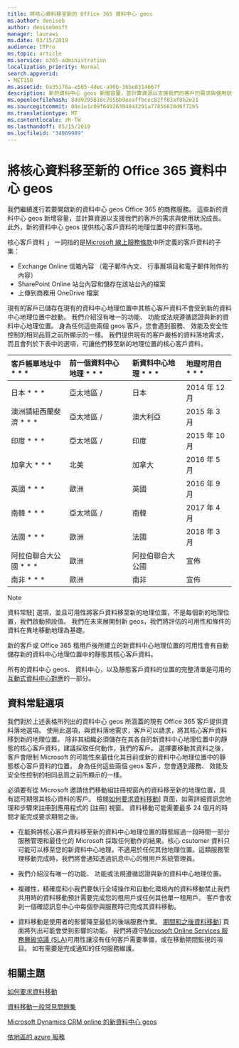 ```yaml
---
title: 將核心資料移至新的 Office 365 資料中心 geos
ms.author: deniseb
author: denisebmsft
manager: laurawi
ms.date: 03/15/2019
audience: ITPro
ms.topic: article
ms.service: o365-administration
localization_priority: Normal
search.appverid:
- MET150
ms.assetid: 0a35176a-e585-4dec-a90b-36be8314667f
description: 新的資料中心 geos 新增容量，並計算資源以支援我們的客戶的需求與使用狀況成長。 此外，新的資料中心 geos 提供核心客戶資料的地理位置中的資料落地。 核心客戶資料 」 一詞指的是 Microsoft 線上服務條款中所定義的客戶資料的子集： Exchange Online 信箱內容 （電子郵件內文、 行事曆項目和電子郵件附件的內容） 和 SharePoint Online 站台內容和檔案儲存在該站台內，而且檔案上傳至商務用 OneDrive。
ms.openlocfilehash: 8dd9295618c765bb9eeaffbcec82ff83af8b2e21
ms.sourcegitcommit: 08e1e1c09f64926394043291a77856620d6f72b5
ms.translationtype: MT
ms.contentlocale: zh-TW
ms.lasthandoff: 05/15/2019
ms.locfileid: "34069989"
---
```

# <a name="moving-core-data-to-new-office-365-datacenter-geos"></a>將核心資料移至新的 Office 365 資料中心 geos

我們繼續進行若要開啟新的資料中心 geos Office 365 的商務服務。 這些新的資料中心 geos 新增容量，並計算資源以支援我們的客戶的需求與使用狀況成長。 此外，新的資料中心 geos 提供核心客戶資料的地理位置中的資料落地。 

核心客戶資料 」 一詞指的是[Microsoft 線上服務條款](https://go.microsoft.com/fwlink/p/?LinkID=249048)中所定義的客戶資料的子集： 
- Exchange Online 信箱內容 （電子郵件內文、 行事曆項目和電子郵件附件的內容）
- SharePoint Online 站台內容和儲存在該站台內的檔案
- 上傳到商務用 OneDrive 檔案 
  
現有的客戶已儲存在現有的資料中心地理位置中其核心客戶資料不會受到新的資料中心地理位置中啟動。 我們介紹沒有唯一的功能、 功能或法規遵循認證與新的資料中心地理位置。 身為任何這些兩個 geos 客戶，您會遇到服務、 效能及安全性控制的相同品質之前所顯示的一樣。 我們提供現有的客戶嚴格的資料落地需求，而且會列於下表中的選項，可讓他們移至新的地理位置的核心客戶資料。
  
|客戶帳單地址中 * * *|前一個資料中心地理 * * *|新資料中心地理 * * *|地理可用自 * * *|
|:-----|:-----|:-----|:-----|
|日本 * * *| 亞太地區 / | 日本 | 2014 年 12 月 |
|澳洲請紐西蘭斐濟 * * *| 亞太地區 / | 澳大利亞 | 2015 年 3 月 |
|印度 * * *| 亞太地區 / | 印度 | 2015 年 10 月 |
|加拿大 * * *| 北美 | 加拿大 | 2016 年 5 月 |
|英國 * * *| 歐洲 | 英國 | 2016 年 9 月 |
|南韓 * * *| 亞太地區 / | 南韓 | 2017 年 4 月 |
|法國 * * *| 歐洲 | 法國 | 2018 年 3 月 |
|阿拉伯聯合大公國 * * *| 歐洲 | 阿拉伯聯合大公國 | 宣佈 |
|南非 * * *| 歐洲 | 南非 | 宣佈 |
   
> [!NOTE]
> 資料常駐] 選項，並且可用性將客戶資料移至新的地理位置，不是每個新的地理位置，我們啟動預設值。 我們在未來展開到新 geos，我們將評估的可用性和條件的資料在異地移動地理為基礎。 
  
新的客戶或 Office 365 租用戶後所建立的新資料中心地理位置的可用性會有自動儲存新的資料中心地理位置中的靜態其核心客戶資料。
  
所有的資料中心 geos、 資料中心，以及靜態客戶資料的位置的完整清單是可用的[互動式資料中心對應](https://office.com/datamaps)的一部分。 
  
## <a name="data-residency-option"></a>資料常駐選項

我們對於上述表格所列出的資料中心 geos 所涵蓋的現有 Office 365 客戶提供資料落地選項。 使用此選項，與資料落地需求，客戶可以請求，將其核心客戶資料移到新的地理位置。 除非其組織必須儲存在其各自的新資料中心地理位置中的靜態的核心客戶資料，建議採取任何動作，我們的客戶。 選擇要移動其資料之後，客戶會限制 Microsoft 的可能性來最佳化其目前或新的資料中心地理位置中的靜態核心客戶資料的位置。 身為任何這些兩個 geos 客戶，您會遇到服務、 效能及安全性控制的相同品質之前所顯示的一樣。
  
必須要有從 Microsoft 邀請他們移動組註冊視窗內的資料移至新的地理位置，具有認可期限其核心資料的客戶。  檢閱[如何要求資料移動](request-your-data-move.md)] 頁面，如需詳細資訊您地理和步驟來註冊到應用程式的 [註冊] 視窗。  資料移動可能需要最多 24 個月的時間才能完成要求期間之後。

- 在能夠將核心客戶資料移至新的資料中心地理位置的靜態經過一段時間一部分服務管理和最佳化的 Microsoft 採取任何動作的結果。核心 csutomer 資料只可能可以移至您的新資料中心地理，不適用於任何其他地理位置。這類服務管理移動完成時，我們將會通知透過訊息中心的租用戶系統管理員。
   
- 我們介紹沒有唯一的功能、 功能或法規遵循認證與新的資料中心地理位置。
    
- 複雜性，精確度和小我們要執行全域操作和自動化環境內的資料移動禁止我們共用時的資料移動預計需要完成您的租用戶或任何其他單一租用戶。 客戶會收到一個確認訊息中心中每個參與服務時已完成其資料移動。 
    
- 資料移動是使用者的影響降至最低的後端服務作業。 [期間和之後資料移動](during-and-after-your-data-move.md)] 頁面將列出可能會受到影響的功能。 我們將遵守[Microsoft Online Services 服務層級協議 (SLA)](https://go.microsoft.com/fwlink/p/?LinkId=523897)可用性讓沒有任何客戶需要準備，或在移動期間監視的項目。 如有需要是完成通知的任何服務維護。 
    
## <a name="related-topics"></a>相關主題 
 
[如何要求資料移動](request-your-data-move.md)
    
[資料移動一般常見問題集](data-move-faq.md)
  
[Microsoft Dynamics CRM online 的新資料中心 geos](https://go.microsoft.com/fwlink/p/?Linkid=615924)
  
[依地區的 azure 服務](https://azure.microsoft.com/en-us/regions/)
